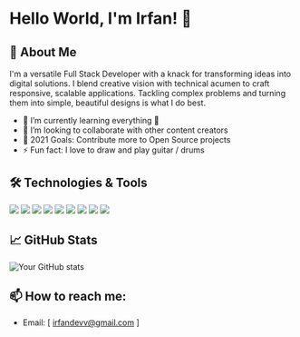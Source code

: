 # Hello World, I'm Irfan! 👋

## 🚀 About Me
I'm a versatile Full Stack Developer with a knack for transforming ideas into digital solutions. I blend creative vision with technical acumen to craft responsive, scalable applications. Tackling complex problems and turning them into simple, beautiful designs is what I do best.

- 🌱 I’m currently learning everything 🤣
- 👯 I’m looking to collaborate with other content creators
- 🥅 2021 Goals: Contribute more to Open Source projects
- ⚡ Fun fact: I love to draw and play guitar / drums

## 🛠️ Technologies & Tools
![](https://img.shields.io/badge/Code-Angular-red?style=for-the-badge&logo=angular)
![](https://img.shields.io/badge/Code-Node.js-green?style=for-the-badge&logo=node.js)
![](https://img.shields.io/badge/Code-React-blue?style=for-the-badge&logo=react)
![](https://img.shields.io/badge/Code-Next.js-lightgrey?style=for-the-badge&logo=next.js)
![](https://img.shields.io/badge/Cloud-AWS-orange?style=for-the-badge&logo=amazonaws)
![](https://img.shields.io/badge/Cloud-GCP-blue?style=for-the-badge&logo=googlecloud)
![](https://img.shields.io/badge/Code-Python-blue?style=for-the-badge&logo=python)
![](https://img.shields.io/badge/Framework-Flask-black?style=for-the-badge&logo=flask)
![](https://img.shields.io/badge/Framework-Django-green?style=for-the-badge&logo=django)


## 📈 GitHub Stats

![Your GitHub stats](https://github-readme-stats.vercel.app/api?username=irfandevv&show_icons=true&theme=radical)

## 📫 How to reach me:
- Email: [ irfandevv@gmail.com ]



